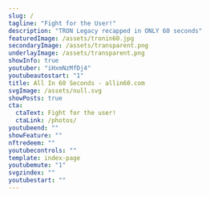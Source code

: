 ```yaml
---
slug: /
tagline: "Fight for the User!"
description: "TRON Legacy recapped in ONLY 60 seconds"
featuredImage: /assets/tronin60.jpg
secondaryImage: /assets/transparent.png
underlayImage: /assets/transparent.png
showInfo: true
youtuber: "iHxmNzMfDj4"
youtubeautostart: "1"
title: All In 60 Seconds - allin60.com
svgImage: /assets/null.svg
showPosts: true
cta:
  ctaText: Fight for the user!
  ctaLink: /photos/
youtubeend: ""
showFeature: ""
nftredeem: ""
youtubecontrols: ""
template: index-page
youtubemute: "1"
svgzindex: ""
youtubestart: ""
---
```


